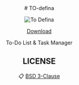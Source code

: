 <center>
# TO-defina 

![To Defina](https://defina.ru/uploads/2019/08/6.jpg)

[Download](https://defina.ru/app/to_defina)

To-Do List &amp; Task Manager

## LICENSE

:clipboard: [BSD 3-Clause](https://github.com/Todefina/todefina.github.io/blob/master/LICENSE)
</center>
